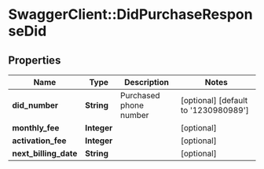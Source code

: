 # SwaggerClient::DidPurchaseResponseDid

## Properties
Name | Type | Description | Notes
------------ | ------------- | ------------- | -------------
**did_number** | **String** | Purchased phone number | [optional] [default to &#39;1230980989&#39;]
**monthly_fee** | **Integer** |  | [optional] 
**activation_fee** | **Integer** |  | [optional] 
**next_billing_date** | **String** |  | [optional] 


